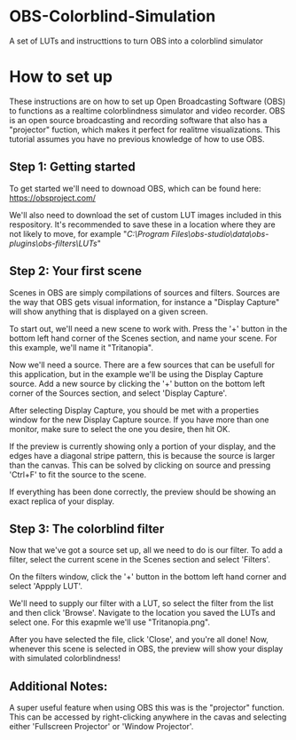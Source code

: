 # OBS-Colorblind-Simulation
A set of LUTs and instructtions to turn OBS into a colorblind simulator

# How to set up
These instructions are on how to set up Open Broadcasting Software (OBS) to functions as a realtime colorblindness simulator and video recorder. OBS is an open source broadcasting and recording software that also has a "projector" fuction, which makes it perfect for realitme visualizations. This tutorial assumes you have no previous knowledge of how to use OBS.

## Step 1: Getting started
To get started we'll need to downoad OBS, which can be found here: https://obsproject.com/ 

We'll also need to download the set of custom LUT images included in this respository. It's recommended to save these in a location where they are not likely to move, for example "*C:\Program Files\obs-studio\data\obs-plugins\obs-filters\LUTs*"


## Step 2: Your first scene
Scenes in OBS are simply compilations of sources and filters. Sources are the way that OBS gets visual information, for instance a "Display Capture" will show anything that is displayed on a given screen.

To start out, we'll need a new scene to work with. Press the '+' button in the bottom left hand corner of the Scenes section, and name your scene. For this example, we'll name it "Tritanopia".

Now we'll need a source. There are a few sources that can be usefull for this application, but in the example we'll be using the Display Capture source.
Add a new source by clicking the '+' button on the bottom left corner of the Sources section, and select 'Display Capture'.

After selecting Display Capture, you should be met with a properties window for the new Display Capture source. If you have more than one monitor, make sure to select the one you desire, then hit OK.

If the preview is currently showing only a portion of your display, and the edges have a diagonal stripe pattern, this is because the source is larger than the canvas. This can be solved by clicking on source and pressing 'Ctrl+F' to fit the source to the scene.

If everything has been done correctly, the preview should be showing an exact replica of your display.

## Step 3: The colorblind filter
Now that we've got a source set up, all we need to do is our filter. To add a filter, select the current scene in the Scenes section and select 'Filters'.

On the filters window, click the '+' button in the bottom left hand corner and select 'Appply LUT'.

We'll need to supply our filter with a LUT, so select the filter from the list and then click 'Browse'. Navigate to the location you saved the LUTs and select one. For this exapmle we'll use "Tritanopia.png". 

After you have selected the file, click 'Close', and you're all done! Now, whenever this scene is selected in OBS, the preview will show your display with simulated colorblindness!

## Additional Notes:
A super useful feature when using OBS this was is the "projector" function. This can be accessed by right-clicking anywhere in the cavas and selecting either 'Fullscreen Projector' or 'Window Projector'.
